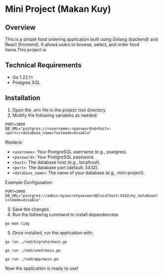 # Mini Project (Makan Kuy)

## Overview

This is a simple food ordering application built using Golang (backend) and React (frontend). It allows users to browse, select, and order food items.This project is

## Technical Requirements

- Go 1.22.1+
- Postgres SQL

## Installation

1. Open the .env file in the project root directory.
2. Modify the following variables as needed:

```
PORT=3000
DB_URL="postgres://<username>:<password>@<host>:<port>/<database_name>?sslmode=disable"
```

Replace:

- `<username>`: Your PostgreSQL username (e.g., postgres).
- `<password>`: Your PostgreSQL password.
- `<host>`: The database host (e.g., localhost).
- `<port>`: The database port (default: 5432).
- `<database_name>`: The name of your database (e.g., mini-project).

Example Configuration:

```
PORT=3000
DB_URL="postgres://admin:mysecretpassword@localhost:5432/my_database?sslmode=disable"
```

3. Save the changes.
4. Run the following command to install dependencies:

```
go mod tidy
```

5. Once installed, run the application with:

```
go run ./cmd/migrate/main.go

go run ./cmd/seed/main.go

go run ./cmd/app/main.go
```

Now the application is ready to use!
